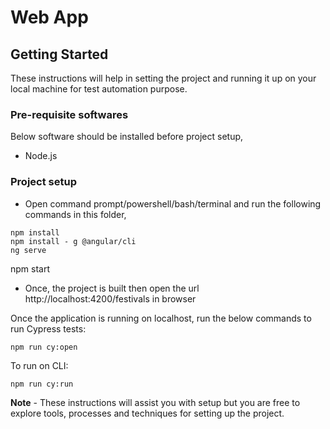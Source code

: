 # Web App

## Getting Started

These instructions will help in setting the project and running it up on your local machine for test automation purpose.

### Pre-requisite softwares

Below software should be installed before project setup,

* Node.js

### Project setup

* Open command prompt/powershell/bash/terminal and run the following commands in this folder,

```
npm install
npm install - g @angular/cli
ng serve
```

npm start
* Once, the project is built then open the url http://localhost:4200/festivals in browser

Once the application is running on localhost, run the below commands to run Cypress tests:
```
npm run cy:open
```

To run on CLI:
```
npm run cy:run
```


**Note** - These instructions will assist you with setup but you are free to explore tools, processes and techniques for setting up the project.
